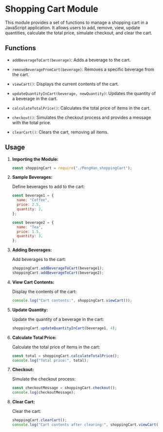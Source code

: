 # Shopping Cart Module

This module provides a set of functions to manage a shopping cart in a JavaScript application. It allows users to add, remove, view, update quantities, calculate the total price, simulate checkout, and clear the cart.

## Functions

- `addBeverageToCart(beverage)`: Adds a beverage to the cart.

- `removeBeverageFromCart(beverage)`: Removes a specific beverage from the cart.

- `viewCart()`: Displays the current contents of the cart.

- `updateQuantityInCart(beverage, newQuantity)`: Updates the quantity of a beverage in the cart.

- `calculateTotalPrice()`: Calculates the total price of items in the cart.

- `checkout()`: Simulates the checkout process and provides a message with the total price.

- `clearCart()`: Clears the cart, removing all items.


## Usage

1. **Importing the Module:**

    ```javascript
    const shoppingCart = require("./PengHan_shoppingCart");
    ```

2. **Sample Beverages:**

    Define beverages to add to the cart:

    ```javascript
    const beverage1 = {
      name: "Coffee",
      price: 2.5,
      quantity: 2,
    };

    const beverage2 = {
      name: "Tea",
      price: 1.5,
      quantity: 3,
    };
    ```

3. **Adding Beverages:**

    Add beverages to the cart:

    ```javascript
    shoppingCart.addBeverageToCart(beverage1);
    shoppingCart.addBeverageToCart(beverage2);
    ```

4. **View Cart Contents:**

    Display the contents of the cart:

    ```javascript
    console.log("Cart contents:", shoppingCart.viewCart());
    ```

5. **Update Quantity:**

    Update the quantity of a beverage in the cart:

    ```javascript
    shoppingCart.updateQuantityInCart(beverage1, 4);
    ```

6. **Calculate Total Price:**

    Calculate the total price of items in the cart:

    ```javascript
    const total = shoppingCart.calculateTotalPrice();
    console.log("Total price:", total);
    ```

7. **Checkout:**

    Simulate the checkout process:

    ```javascript
    const checkoutMessage = shoppingCart.checkout();
    console.log(checkoutMessage);
    ```

8. **Clear Cart:**

    Clear the cart:

    ```javascript
    shoppingCart.clearCart();
    console.log("Cart contents after clearing:", shoppingCart.viewCart());
    ```

